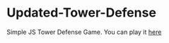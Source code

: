 # Updated-Tower-Defense

Simple JS Tower Defense Game. You can play it [here](https://gmillia.github.io/Updated-Tower-Defense/)
